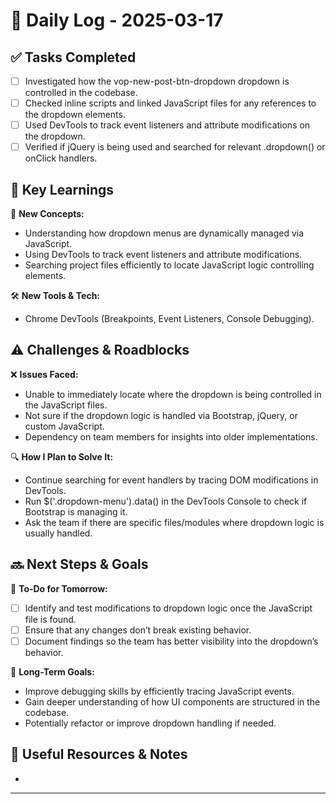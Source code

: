 
# 📝 Daily Log - 2025-03-17

## ✅ Tasks Completed
- [ ] Investigated how the vop-new-post-btn-dropdown dropdown is controlled in the codebase.
- [ ] Checked inline scripts and linked JavaScript files for any references to the dropdown elements.
- [ ] Used DevTools to track event listeners and attribute modifications on the dropdown.
- [ ] Verified if jQuery is being used and searched for relevant .dropdown() or onClick handlers.

## 📖 Key Learnings
📌 **New Concepts:**
- Understanding how dropdown menus are dynamically managed via JavaScript.
- Using DevTools to track event listeners and attribute modifications.
- Searching project files efficiently to locate JavaScript logic controlling elements.


🛠 **New Tools & Tech:**
- Chrome DevTools (Breakpoints, Event Listeners, Console Debugging).


## ⚠️ Challenges & Roadblocks
❌ **Issues Faced:**
- Unable to immediately locate where the dropdown is being controlled in the JavaScript files.
- Not sure if the dropdown logic is handled via Bootstrap, jQuery, or custom JavaScript.
- Dependency on team members for insights into older implementations.


🔍 **How I Plan to Solve It:**
- Continue searching for event handlers by tracing DOM modifications in DevTools.
- Run $('.dropdown-menu').data() in the DevTools Console to check if Bootstrap is managing it.
- Ask the team if there are specific files/modules where dropdown logic is usually handled.

## 🔜 Next Steps & Goals
🎯 **To-Do for Tomorrow:**
- [ ] Identify and test modifications to dropdown logic once the JavaScript file is found.
- [ ] Ensure that any changes don’t break existing behavior.
- [ ] Document findings so the team has better visibility into the dropdown’s behavior.

📅 **Long-Term Goals:**
- Improve debugging skills by efficiently tracing JavaScript events.
- Gain deeper understanding of how UI components are structured in the codebase.
- Potentially refactor or improve dropdown handling if needed.

## 🔗 Useful Resources & Notes
-

---
